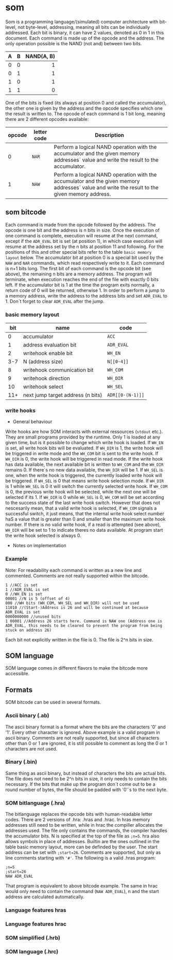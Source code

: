 # som

Som is a programming language/(simulated) computer architecture with bit-level, not byte-level, addressing, meaning all bits can be individually addressed. Each bit is binary, it can have 2 values, denoted as 0 in 1 in this document. Each command is made up of the opcode and the address. The only operation possible is the NAND (not and) between two bits.

| A | B | NAND(A, B) |
|:-:|:-:|----:|
| 0 | 0 |  1  |
| 0 | 1 |  1  |
| 1 | 0 |  1  |
| 1 | 1 |  0  |

One of the bits is fixed (its always at position 0 and called the accumulator), the other one is given by the address and the opcode specifies which one the result is written to. The opcode of each command is 1 bit long, meaning there are 2 different opcodes available:

 opcode | letter code |Description |
 --- | --- |--- |
0|`NAR`|Perform a logical NAND operation with the accumulator and the given memory addresses´ value and write the result to the accumulator.|
1|`NAW`|Perform a logical NAND operation with the accumulator and the given memory addresses´ value and write the result to the given memory address.|

## som bitcode

Each command is made from the opcode followed by the address. The opcode is one bit and the address is n bits in size. Once the execution of one command is complete, execution will resume at the next command, except if the `ADR_EVAL` bit is set (at position 1), in which case execution will resume at the address set by the n bits at position 11 and following. For the positions of this and other special bits refer to the table `basic memory layout` below.
The accumulator bit at position 0 is a special bit used by the `NAW` and `NAR` commands, which read respectively write to it.
Each command is n+1 bits long. The first bit of each command is the opcode bit (see above), the remaining n bits are a memory address. The program will terminate, when execution reaches the end of the file with exactly 0 bits left. If the accumulator bit is 1 at the time the program exits normally, a return code of 0 will be returned, otherwise 1.
In order to perform a jump to a memory address, write the address to the address bits and set `ADR_EVAL` to 1. Don´t forget to clear `ADR_EVAL` after the jump.

### basic memory layout

bit | name | code |
--- | --- | --- |
0|accumulator|`ACC`|
1|address evaluation bit|`ADR_EVAL`|
2|writehook enable bit|`WH_EN`|
3-7|N (address size)|`N[[0-4]]`|
8|writehook communication bit|`WH_COM`|
9|writehook direction|`WH_DIR`|
10|writehook select|`WH_SEL`|
11+|next jump target address (n bits)|`ADR[[0-(N-1)]]`

### write hooks

- General behaviour

Write hooks are how SOM interacts with external ressources (`stdout` etc.). They are small programs provided by the runtime. Only 1 is loaded at any given time, but is it possible to change which write hook is loaded.
If `WH_EN` is set, all write hook bits will be evaluated. If `WH_DIR` is 1, the write hook will be triggered in write mode and the `WH_COM` bit  is sent to the write hook. If `WH_DIR` is 0, the write hook will be triggered in read mode. If the write hook has data available, the next available bit is written to `WH_COM` and the `WH_DIR` remains 0. If there´s no new data available, the `WH_DIR` will be 1.
If `WH_SEL` is one, when the write hook is triggered, the currently loaded write hook will be triggered. If `WH_SEL` is 0 that means write hook selection mode. If `WH_DIR` is 1 while `WH_SEL` is 0 it will switch the currently selected write hook. If `WH_COM` is 0, the previous write hook will be selected, while the next one will be selected if its 1. If `WH_DIR` is 0 while `WH_SEL` is 0, `WH_COM` will be set according to the success state of the last write hook switch. However that does not nescesarily mean, that a valid write hook is selected, if `WH_COM` signals a successful switch, it just means, that the internal write hook select number haS a value that is greater than 0 and smaller than the maximum write hook number. If there is no valid write hook, if a read is attempted (see above), `WH_DIR` will be set to 1 to indicate theres no data available. At program start the write hook selected is always 0.

- Notes on implementation
  
### Example

Note: For readability each command is written as a new line and commented. Comments are not really supported within the bitcode.

```
1 //ACC is set
1 //ADR_EVAL is set
0 //WH_EN is set
00001 //N is 5 (offset of 4)
000 //WH bits (WH_COM, WH_SEL and WH_DIR) will not be used
11010 //(Start-)Address is 26 and will be continued at because ADR_EVAL is set
0000000000 //unused bits
1 00001 //Address 26 starts here. Command is NAW one (Address one is ADR_EVAL, this needs to be cleared to prevent the program from being stuck on address 26)
```

Each bit not explicitly written in the file is 0. The file is 2^n bits in size.

## SOM language

SOM language comes in different flavors to make the bitcode more accessible.

## Formats

SOM bitcode can be used in several formats.

### Ascii binary (.ab)

The ascii binary format is a format where the bits are the characters '0' and '1'. Every other character is ignored. Above example is a valid program in ascii binary.  Comments are not really supported, but since all characters other than 0 or 1 are ignored, it is still possible to comment as long the 0 or 1 characters are not used.

### Binary (.bin)

Same thing as ascii binary, but instead of characters the bits are actual bits. The file does not need to be 2^n bits in size, it only needs to contain the bits necessary. If the bits that make up the program don´t come out to be a round number of bytes, the file should be padded with '0'´s to the next byte.

### SOM bitlanguage (.hra)

The bitlanguage replaces the opcode bits with human-readable letter codes. There are 2 versions of .hra: .hras and .hrac. In hras memory addresses still need to be written, while in hrac the compiller allocates the addresses used. The file only contains the commands, the compiler handles the accumulator bits. N is specified at the top of the file as `;n=5`. hra also allows  symbols in place of addresses. Builtin are the ones outlined in the table basic memory layout, more can be definded by the user. The start address can be set with `;start=26`. Comments are supported, but only as line comments starting with `'#'`. The following is a valid .hras program:
```
;n=5
;start=26
NAW ADR_EVAL
```

That program is equivalent to above bitcode example. The same in hrac would only need to contain the command (`NAW ADR_EVAL`), n and the start address are calculated automatically.

### Language features hras

### Language features hrac

### SOM simplified (.hrb)

### SOM language (.hrc)

